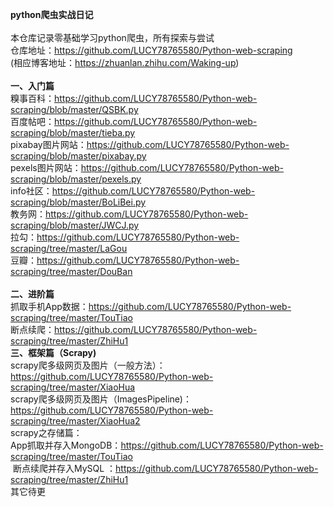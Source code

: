 **python爬虫实战日记**</br>
</br>
本仓库记录零基础学习python爬虫，所有探索与尝试</br>
仓库地址：https://github.com/LUCY78765580/Python-web-scraping</br>
(相应博客地址：https://zhuanlan.zhihu.com/Waking-up)</br>
</br>
**一、入门篇**</br>
糗事百科：https://github.com/LUCY78765580/Python-web-scraping/blob/master/QSBK.py</br>
百度帖吧：https://github.com/LUCY78765580/Python-web-scraping/blob/master/tieba.py</br>
pixabay图片网站：https://github.com/LUCY78765580/Python-web-scraping/blob/master/pixabay.py</br>
pexels图片网站：https://github.com/LUCY78765580/Python-web-scraping/blob/master/pexels.py</br>
info社区：https://github.com/LUCY78765580/Python-web-scraping/blob/master/BoLiBei.py</br>
教务网：https://github.com/LUCY78765580/Python-web-scraping/blob/master/JWCJ.py</br>
拉勾：https://github.com/LUCY78765580/Python-web-scraping/tree/master/LaGou</br>
豆瓣：https://github.com/LUCY78765580/Python-web-scraping/tree/master/DouBan</br>
</br>
**二、进阶篇**</br>
抓取手机App数据：https://github.com/LUCY78765580/Python-web-scraping/tree/master/TouTiao</br>
断点续爬：https://github.com/LUCY78765580/Python-web-scraping/tree/master/ZhiHu1
</br>
**三、框架篇（Scrapy)**</br>
scrapy爬多级网页及图片（一般方法）：https://github.com/LUCY78765580/Python-web-scraping/tree/master/XiaoHua</br>
scrapy爬多级网页及图片（ImagesPipeline)：https://github.com/LUCY78765580/Python-web-scraping/tree/master/XiaoHua2</br>
scrapy之存储篇：</br>
  App抓取并存入MongoDB：https://github.com/LUCY78765580/Python-web-scraping/tree/master/TouTiao</br>
  断点续爬并存入MySQL ：https://github.com/LUCY78765580/Python-web-scraping/tree/master/ZhiHu1 </br>
其它待更
